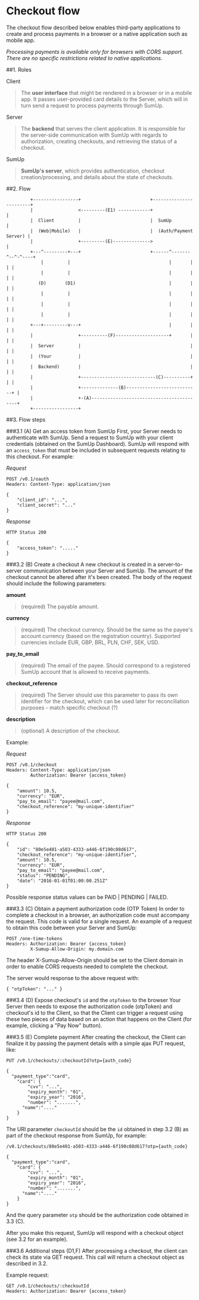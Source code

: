 # Checkout flow

The checkout flow described below enables third-party applications to create and process payments in a browser or a native application
such as mobile app.

_Processing payments is available only for browsers with CORS support. There are no specific restrictions related to native applications._

##1. Roles

Client
> The **user interface** that might be rendered in a browser or in a mobile app. It passes user-provided card details to the Server, which will in turn send a request to process payments through SumUp.

Server
> The **backend** that serves the client application. It is responsible for the server-side communication with SumUp with regards to authorization, creating checkouts, and retrieving the status of a checkout.

SumUp
> **SumUp's server**, which provides authentication, checkout creation/processing, and details about the state of checkouts.

##2. Flow

```
         +-----------------+                          +------------------------+
         |                 <---------(E1) ------------+                        |
         |  Client         |                          |  SumUp                 |
         |  (Web|Mobile)   |                          |  (Auth/Payment Server) |
         |                 +---------(E)-------------->                        |
         +---^---------+---+                          +------^-------^--^-^----+
             |         |                                     |       |  | |
             |         |                                     |       |  | |
            (D)       (D1)                                   |       |  | |
             |         |                                     |       |  | |
             |         |                                     |       |  | |
             |         |                                     |       |  | |
         +---+---------v---+                                 |       |  | |
         |                 +----------(F)--------------------+       |  | |
         |  Server         |                                         |  | |
         |  (Your          |                                         |  | |
         |  Backend)       |                                         |  | |
         |                 +----------------------------(C)----------+  | |
         |                 +--------------(B)---------------------------+ |
         |                 +-(A)------------------------------------------+
         +-----------------+
```

##3. Flow steps

###3.1 (A) Get an access token from SumUp
First, your Server needs to authenticate with SumUp. Send a request to SumUp with your client credentials (obtained on the SumUp Dashboard). SumUp will respond with an `access_token` that must be included in subsequent requests relating to this checkout. For example:

_Request_


    POST /v0.1/oauth
    Headers: Content-Type: application/json
    
    {
        "client_id": "...",
        "client_secret": "..."
    }

_Response_

    HTTP Status 200
    
    {
        "access_token": "....."
    }    

###3.2 (B) Create a checkout
A new checkout is created in a server-to-server communication between your Server and SumUp. The amount of the checkout cannot be altered after it's been created. The body of the request should include the following parameters:

**amount**
> (required) The payable amount.

**currency**
> (required) The checkout currency. Should be the same as the payee's account currency (based on the registration country). Supported currencies include EUR, GBP, BRL, PLN, CHF, SEK, USD.

**pay\_to\_email**
> (required) The email of the payee. Should correspond to a registered SumUp account that is allowed to receive payments.

**checkout_reference**
> (required) The Server should use this parameter to pass its own identifier for the checkout, which can be used later for reconciliation purposes - match specific checkout (?)

**description**
> (optional) A description of the checkout.

Example:

_Request_


    POST /v0.1/checkout
    Headers: Content-Type: application/json
             Authorization: Bearer {access_token}
    
    {
        "amount": 10.5,
        "currency": "EUR",
        "pay_to_email": "payee@mail.com",
        "checkout_reference": "my-unique-identifier"
    }

_Response_

    HTTP Status 200
    
    {
        "id": "80e5e401-a503-4333-a446-6f190c08d617",
        "checkout_reference": "my-unique-identifier",
        "amount": 10.5,
        "currency": "EUR",
        "pay_to_email": "payee@mail.com",
        "status": "PENDING",
        "date": "2016-01-01T01:00:00.251Z"
    }    

Possible response status values can be PAID | PENDING | FAILED.

###3.3 (C) Obtain a payment authorization code (OTP Token)
In order to complete a checkout in a browser, an authorization code must accompany the request. This code is valid for a single request. An example of a request to obtain this code between your Server and SumUp:

    POST /one-time-tokens
    Headers: Authorization: Bearer {access_token}
             X-Sumup-Allow-Origin: my.domain.com
    

The header X-Sumup-Allow-Origin should be set to the Client domain in order to enable CORS requests needed to complete the checkout.

The server would response to the above request with:

    { "otpToken": "..." }

###3.4 (D) Expose checkout's `id` and the `otpToken` to the browser
Your Server then needs to expose the authorization code (otpToken) and checkout's id to the Client, so that the Client can trigger a request using these two pieces of data based on an action that happens on the Client (for example, clicking a "Pay Now" button).


###3.5 (E) Complete payment
After creating the checkout, the Client can finalize it by passing the payment details with a simple ajax PUT request, like:

    
    PUT /v0.1/checkouts/:checkoutId?otp={auth_code}
    
    {
      "payment_type":"card",
        "card": {
            "cvv": "...",
            "expiry_month": "01",
            "expiry_year": "2016",
            "number": ".......",
          "name":"...."
        }
    }
    

The URI parameter `checkoutId` should be the `id` obtained in step 3.2 (B) as part of the checkout response from SumUp, for example:

    /v0.1/checkouts/80e5e401-a503-4333-a446-6f190c08d617?otp={auth_code}

    {
      "payment_type":"card",
        "card": {
            "cvv": "...",
            "expiry_month": "01",
            "expiry_year": "2016",
            "number": ".......",
          "name":"...."
        }
    }

And the query parameter `otp` should be the authorization code obtained in 3.3 (C).

After you make this request, SumUp will respond with a checkout object (see 3.2 for an example).

###3.6 Additional steps (D1,F)
After processing a checkout, the client can check its state via GET request. This call will return a checkout object as described in 3.2. 

Example request:

    
    GET /v0.1/checkouts/:checkoutId
    Headers: Authorization: Bearer {access_token}
    
